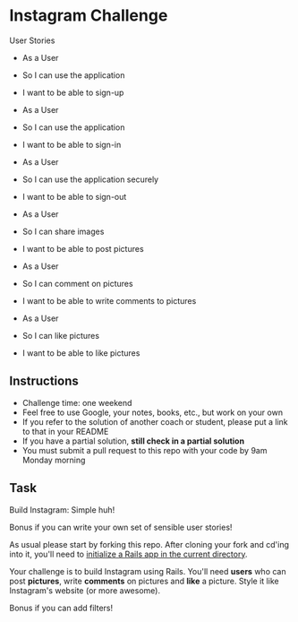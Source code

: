 Instagram Challenge
===================

User Stories
* As a User
* So I can use the application
* I want to be able to sign-up

* As a User
* So I can use the application
* I want to be able to sign-in

* As a User
* So I can use the application securely
* I want to be able to sign-out

* As a User
* So I can share images
* I want to be able to post pictures

* As a User
* So I can comment on pictures
* I want to be able to write comments to pictures

* As a User
* So I can like pictures
* I want to be able to like pictures

Instructions
-------
* Challenge time: one weekend
* Feel free to use Google, your notes, books, etc., but work on your own
* If you refer to the solution of another coach or student, please put a link to that in your README
* If you have a partial solution, **still check in a partial solution**
* You must submit a pull request to this repo with your code by 9am Monday morning

Task
-----

Build Instagram: Simple huh!

Bonus if you can write your own set of sensible user stories!

As usual please start by forking this repo. After cloning your fork and cd'ing into it, you'll need to [initialize a Rails app in the current directory](http://blog.jasonmeridth.com/posts/create-rails-application-in-current-directory/).

Your challenge is to build Instagram using Rails. You'll need **users** who can post **pictures**, write **comments** on pictures and **like** a picture. Style it like Instagram's website (or more awesome).

Bonus if you can add filters!

